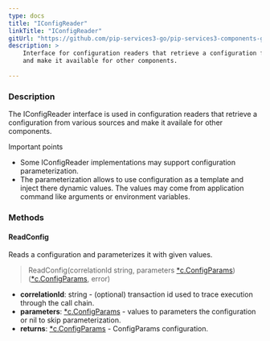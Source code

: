 ```yaml
---
type: docs
title: "IConfigReader"
linkTitle: "IConfigReader"
gitUrl: "https://github.com/pip-services3-go/pip-services3-components-go"
description: >
    Interface for configuration readers that retrieve a configuration from various sources
    and make it available for other components.
    
---
```


### Description

The IConfigReader interface is used in configuration readers that retrieve a configuration from various sources and make it availale for other components.

Important points

- Some IConfigReader implementations may support configuration parameterization.
- The parameterization allows to use configuration as a template and inject there dynamic values. The values may come from application command like arguments or environment variables.

### Methods

#### ReadConfig
Reads a configuration and parameterizes it with given values.

> ReadConfig(correlationId string, parameters [*c.ConfigParams](../../../commons/config/config_params)) ([*c.ConfigParams](../../../commons/config/config_params), error)

- **correlationId**: string - (optional) transaction id used to trace execution through the call chain.
- **parameters**: [*c.ConfigParams](../../../commons/config/config_params) - values to parameters the configuration or nil to skip parameterization.
- **returns**: [*c.ConfigParams](../../../commons/config/config_params) - ConfigParams configuration.
